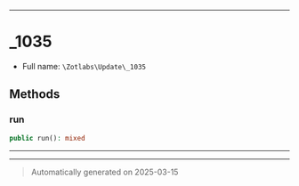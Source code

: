 ***

# _1035





* Full name: `\Zotlabs\Update\_1035`




## Methods


### run



```php
public run(): mixed
```












***


***
> Automatically generated on 2025-03-15
